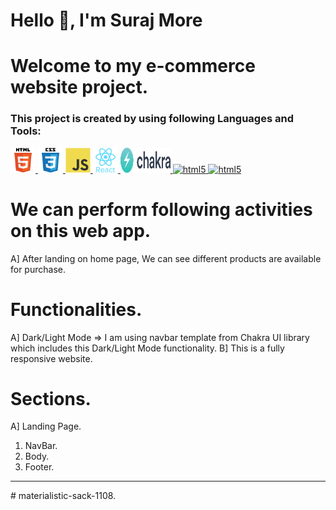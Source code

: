 # Hello 👋, I'm Suraj More
# Welcome to my e-commerce website project.

<h3> This project is created by using following Languages and Tools: </h3>
<p align="left"> 
  <a href="https://www.w3.org/html/" target="_blank" rel="noreferrer"> <img src="https://raw.githubusercontent.com/devicons/devicon/master/icons/html5/html5-original-wordmark.svg" alt="html5" width="40" height="40"/> </a> 
  <a href="https://www.w3schools.com/css/" target="_blank" rel="noreferrer"> <img src="https://raw.githubusercontent.com/devicons/devicon/master/icons/css3/css3-original-wordmark.svg" alt="css3" width="40" height="40"/> </a> 
  <a href="https://developer.mozilla.org/en-US/docs/Web/JavaScript" target="_blank" rel="noreferrer"> <img src="https://raw.githubusercontent.com/devicons/devicon/master/icons/javascript/javascript-original.svg" alt="javascript" width="40" height="40"/> </a> <a href="https://reactjs.org/" target="_blank" rel="noreferrer"> <img src="https://raw.githubusercontent.com/devicons/devicon/master/icons/react/react-original-wordmark.svg" alt="react" width="40" height="40"/> </a> 
    <a href="https://www.w3.org/html/" target="_blank" rel="noreferrer">
    <img src="https://raw.githubusercontent.com/chakra-ui/chakra-ui/main/media/logo-colored@2x.png?raw=true" alt="html5" width="80" height="40"/> </a> 
      <a href="https://www.w3.org/html/" target="_blank" rel="noreferrer">
    <img src="https://camo.githubusercontent.com/272811d860f3fab0dd8ff0690e2ca36afbf0c96ad44100b8d42dfdce8511679b/68747470733a2f2f6178696f732d687474702e636f6d2f6173736574732f6c6f676f2e737667" alt="html5" width="80" height="40"/> </a> 
      <a href="https://www.w3.org/html/" target="_blank" rel="noreferrer"> <img src="https://fakestoreapi.com/icons/logo.png" alt="html5" width="40" height="40"/> </a> 
</p>


# We can perform following activities on this web app.
A] After landing on home page, We can see different products are available for purchase. 

# Functionalities.
A] Dark/Light Mode => I am using navbar template from Chakra UI library which includes this Dark/Light Mode functionality.
B] This is a fully responsive website. 

# Sections. 
A] Landing Page.
   1) NavBar.
   2) Body.
   3) Footer.

<hr/>
# materialistic-sack-1108.
